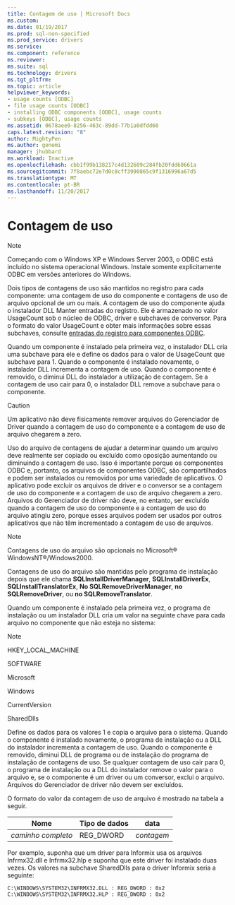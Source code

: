 ```yaml
---
title: Contagem de uso | Microsoft Docs
ms.custom: 
ms.date: 01/19/2017
ms.prod: sql-non-specified
ms.prod_service: drivers
ms.service: 
ms.component: reference
ms.reviewer: 
ms.suite: sql
ms.technology: drivers
ms.tgt_pltfrm: 
ms.topic: article
helpviewer_keywords:
- usage counts [ODBC]
- file usage counts [ODBC]
- installing ODBC components [ODBC], usage counts
- subkeys [ODBC], usage counts
ms.assetid: 0678aee9-8256-463c-89dd-77b1a0dfdd60
caps.latest.revision: "8"
author: MightyPen
ms.author: genemi
manager: jhubbard
ms.workload: Inactive
ms.openlocfilehash: cbb1f99b138217c4d132609c284fb20fdd60661a
ms.sourcegitcommit: 7f8aebc72e7d0c8cff3990865c9f1316996a67d5
ms.translationtype: MT
ms.contentlocale: pt-BR
ms.lasthandoff: 11/20/2017
---
```

# <a name="usage-counting"></a>Contagem de uso
> [!NOTE]  
>  Começando com o Windows XP e Windows Server 2003, o ODBC está incluído no sistema operacional Windows. Instale somente explicitamente ODBC em versões anteriores do Windows.  
  
 Dois tipos de contagens de uso são mantidos no registro para cada componente: uma contagem de uso do componente e contagens de uso de arquivo opcional de um ou mais. A contagem de uso do componente ajuda o instalador DLL Manter entradas do registro. Ele é armazenado no valor UsageCount sob o núcleo de ODBC, driver e subchaves de conversor. Para o formato do valor UsageCount e obter mais informações sobre essas subchaves, consulte [entradas do registro para componentes ODBC](../../../odbc/reference/install/registry-entries-for-odbc-components.md).  
  
 Quando um componente é instalado pela primeira vez, o instalador DLL cria uma subchave para ele e define os dados para o valor de UsageCount que subchave para 1. Quando o componente é instalado novamente, o instalador DLL incrementa a contagem de uso. Quando o componente é removido, o diminui DLL do instalador a utilização de contagem. Se a contagem de uso cair para 0, o instalador DLL remove a subchave para o componente.  
  
> [!CAUTION]  
>  Um aplicativo não deve fisicamente remover arquivos do Gerenciador de Driver quando a contagem de uso do componente e a contagem de uso de arquivo chegarem a zero.  
  
 Uso do arquivo de contagens de ajudar a determinar quando um arquivo deve realmente ser copiado ou excluído como oposição aumentando ou diminuindo a contagem de uso. Isso é importante porque os componentes ODBC e, portanto, os arquivos de componentes ODBC, são compartilhados e podem ser instalados ou removidos por uma variedade de aplicativos. O aplicativo pode excluir os arquivos de driver e o conversor se a contagem de uso do componente e a contagem de uso de arquivo chegarem a zero. Arquivos do Gerenciador de driver não deve, no entanto, ser excluído quando a contagem de uso do componente e a contagem de uso do arquivo atingiu zero, porque esses arquivos podem ser usados por outros aplicativos que não têm incrementado a contagem de uso de arquivos.  
  
> [!NOTE]  
>  Contagens de uso do arquivo são opcionais no Microsoft® WindowsNT®/Windows2000.  
  
 Contagens de uso do arquivo são mantidas pelo programa de instalação depois que ele chama **SQLInstallDriverManager**, **SQLInstallDriverEx**, **SQLInstallTranslatorEx**, **No SQLRemoveDriverManager**, **no SQLRemoveDriver**, ou **no SQLRemoveTranslator**.  
  
 Quando um componente é instalado pela primeira vez, o programa de instalação ou um instalador DLL cria um valor na seguinte chave para cada arquivo no componente que não esteja no sistema:  
  
> [!NOTE]  
>  HKEY_LOCAL_MACHINE  
>   
>  SOFTWARE  
>   
>  Microsoft  
>   
>  Windows  
>   
>  CurrentVersion  
>   
>  SharedDlls  
  
 Define os dados para os valores 1 e copia o arquivo para o sistema. Quando o componente é instalado novamente, o programa de instalação ou a DLL do instalador incrementa a contagem de uso. Quando o componente é removido, diminui DLL de programa ou de instalação do programa de instalação de contagens de uso. Se qualquer contagem de uso cair para 0, o programa de instalação ou a DLL do instalador remove o valor para o arquivo e, se o componente é um driver ou um conversor, exclui o arquivo. Arquivos do Gerenciador de driver não devem ser excluídos.  
  
 O formato do valor da contagem de uso de arquivo é mostrado na tabela a seguir.  
  
|Nome|Tipo de dados|data|  
|----------|---------------|----------|  
|*caminho completo*|REG_DWORD|*contagem*|  
  
 Por exemplo, suponha que um driver para Informix usa os arquivos Infrmx32.dll e Infrmx32.hlp e suponha que este driver foi instalado duas vezes. Os valores na subchave SharedDlls para o driver Informix seria a seguinte:  
  
```  
C:\WINDOWS\SYSTEM32\INFRMX32.DLL : REG_DWORD : 0x2  
C:\WINDOWS\SYSTEM32\INFRMX32.HLP : REG_DWORD : 0x2  
```
